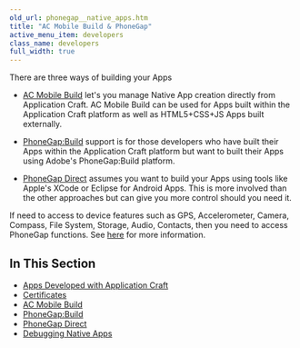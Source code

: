```yaml
---
old_url: phonegap__native_apps.htm
title: "AC Mobile Build & PhoneGap"
active_menu_item: developers
class_name: developers
full_width: true
---
```



There are three ways of building your Apps

 - [AC Mobile Build](/developers/documentation/ac-mobile-build-phonegap/ac-mobile-build/) let's you manage Native App creation directly from Application Craft. AC Mobile Build can be used for Apps built within the Application Craft platform as well as HTML5+CSS+JS Apps built externally.

 - [PhoneGap:Build](/developers/documentation/ac-mobile-build-phonegap/phonegapbuild/) support is for those developers who have built their Apps within the Application Craft platform but want to built their Apps using Adobe's PhoneGap:Build platform.

 - [PhoneGap Direct](/developers/documentation/ac-mobile-build-phonegap/phonegap-direct) assumes you want to build your Apps using tools like Apple's XCode or Eclipse for Android Apps. This is more involved than the other approaches but can give you more control should you need it.
 
If need to access to device features such as GPS, Accelerometer, Camera, Compass, File System, Storage, Audio, Contacts, then you need to access PhoneGap functions. See [here](developers/documentation/ac-mobile-build-phonegap/apps-developed-with-application-craft/phonegap-functions/) for more information.

## In This Section

 - [Apps Developed with Application Craft](/developers/documentation/ac-mobile-build-phonegap/apps-developed-with-application-craft/)
 - [Certificates](/developers/documentation/ac-mobile-build-phonegap/certificates/)
 - [AC Mobile Build](/developers/documentation/ac-mobile-build-phonegap/ac-mobile-build/)
 - [PhoneGap:Build](/developers/documentation/ac-mobile-build-phonegap/phonegapbuild/)
 - [PhoneGap Direct](/developers/documentation/ac-mobile-build-phonegap/phonegap-direct)
 - [Debugging Native Apps](/developers/documentation/ac-mobile-build-phonegap/debugging-native-apps)
